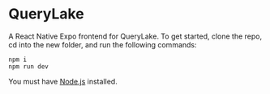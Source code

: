# QueryLake
A React Native Expo frontend for QueryLake.
To get started, clone the repo, cd into the new folder, and run the following commands:

```
npm i
npm run dev
```

You must have [Node.js](https://nodejs.org/en) installed.